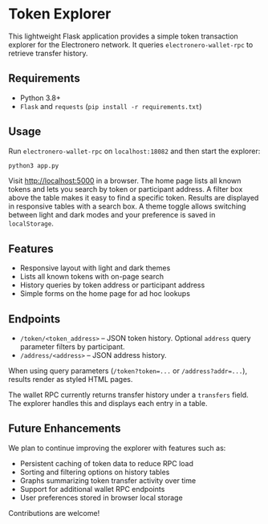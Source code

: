 # Token Explorer

This lightweight Flask application provides a simple token transaction explorer for the Electronero network. It queries `electronero-wallet-rpc` to retrieve transfer history.

## Requirements

- Python 3.8+
- `Flask` and `requests` (`pip install -r requirements.txt`)

## Usage

Run `electronero-wallet-rpc` on `localhost:18082` and then start the explorer:

```bash
python3 app.py
```

Visit <http://localhost:5000> in a browser. The home page lists all known tokens and lets you search by token or participant address. A filter box above the table makes it easy to find a specific token. Results are displayed in responsive tables with a search box. A theme toggle allows switching between light and dark modes and your preference is saved in `localStorage`.

## Features

- Responsive layout with light and dark themes
- Lists all known tokens with on-page search
- History queries by token address or participant address
- Simple forms on the home page for ad hoc lookups

## Endpoints

- `/token/<token_address>` – JSON token history. Optional `address` query parameter filters by participant.
- `/address/<address>` – JSON address history.

When using query parameters (`/token?token=...` or `/address?addr=...`), results render as styled HTML pages.

The wallet RPC currently returns transfer history under a `transfers` field. The explorer
handles this and displays each entry in a table.

## Future Enhancements

We plan to continue improving the explorer with features such as:

- Persistent caching of token data to reduce RPC load
- Sorting and filtering options on history tables
- Graphs summarizing token transfer activity over time
- Support for additional wallet RPC endpoints
- User preferences stored in browser local storage

Contributions are welcome!
